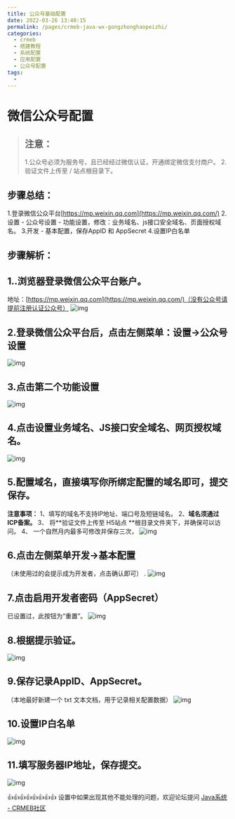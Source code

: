 ```yaml
---
title: 公众号基础配置
date: 2022-03-26 13:40:15
permalink: /pages/crmeb-java-wx-gongzhonghaopeizhi/
categories:
  - crmeb
  - 搭建教程
  - 系统配置
  - 应用配置
  - 公众号配置
tags:
  - 
---
```


# **微信公众号配置**

> ## **注意**：
>
> 1.公众号必须为服务号，且已经经过微信认证，开通绑定微信支付商户。
> 2.验证文件上传至 / 站点根目录下。

## **步骤总结：**

1.登录微信公众平台[https://mp.weixin.qq.com](https://mp.weixin.qq.com/)
2.设置 - 公众号设置 - 功能设置，修改：业务域名、js接口安全域名、页面授权域名。
3.开发 - 基本配置，保存AppID 和 AppSecret
4.设置IP白名单

## **步骤解析：**

## 1..浏览器登录微信公众平台账户。

地址：[https://mp.weixin.qq.com](https://mp.weixin.qq.com/)（没有公众号请提前注册认证公众号）
![img](https://img.kancloud.cn/73/ea/73eaf4d1ede93267546e9e849db91805_1345x622.png)

## 2.登录微信公众平台后，点击左侧菜单：**设置→公众号设置**

![img](https://img.kancloud.cn/cd/f3/cdf388211240c1f085bb23659bba14db_534x570.png)

## 3.点击第二个**功能设置**

![img](https://img.kancloud.cn/fd/5f/fd5faf8a50bf5841a5266786c65b8b63_714x379.png)

## 4.点击设置**业务域名、JS接口安全域名、网页授权域名。**

![img](https://img.kancloud.cn/cb/a2/cba2138e6074865234b1a43df7818335_1575x735.png)

## 5.配置域名，直接填写你所绑定配置的域名即可，提交保存。

**注意事项：**
1、填写的域名不支持IP地址、端口号及短链域名。
2、**域名须通过ICP备案。**
3、 将**验证文件上传至 H5站点 **根目录文件夹下，并确保可以访问。
4、 一个自然月内最多可修改并保存三次，
![img](https://img.kancloud.cn/0d/f9/0df9cffe1e3300db6fd029f9140247fe_1186x843.png)

## 6.点击左侧菜单**开发→基本配置**

（未使用过的会提示成为开发者，点击确认即可）
.
![img](https://img.kancloud.cn/c7/48/c748177328a76a442a02574ec6fc67d0_412x515.png)

## 7.点击**启用**开发者密码（AppSecret）

已设置过，此按钮为“重置”。
![img](https://box.kancloud.cn/7f2cde30172aa8d1aba1b9dc5e7dcef2_879x383.png)

## 8.根据提示验证。

![img](https://img.kancloud.cn/83/35/83359cb3dd6b40ea99911d076f83a758_841x654.png)

## 9.**保存记录AppID、AppSecret**。

（本地最好新建一个 txt 文本文档，用于记录相关配置数据）
![img](https://box.kancloud.cn/a13c3f3e5a2c5da3bd2d4ef0cc0fab17_865x668.png)

## 10.**设置IP白名单**

![img](https://box.kancloud.cn/be6aa368555daa72718ce8cf0f00ef07_789x599.png)

## 11.填写服务器IP地址，保存提交。

![img](https://box.kancloud.cn/4512e3c9e3966c3d2320cd6d2ed976b5_816x690.png)

👍👍👍👍👍👍👍👍 设置中如果出现其他不能处理的问题，欢迎论坛提问 [Java系统 - CRMEB社区](https://q.crmeb.com/?categoryId=122&sequence=0)
